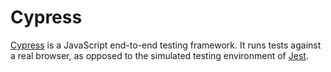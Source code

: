 # Cypress

[Cypress](https://www.cypress.io/) is a JavaScript end-to-end testing framework. It runs tests against a real browser, as opposed to the simulated testing environment of [Jest](https://jestjs.io/).
